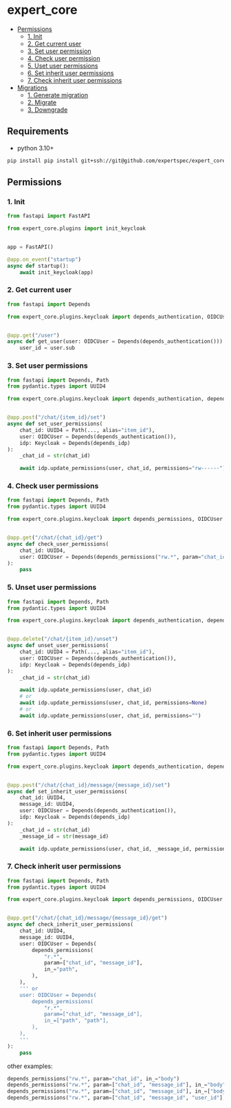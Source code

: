 # expert_core

- [Permissions](#permissions)
  - [1. Init](#1-init)
  - [2. Get current user](#2-get-current-user)
  - [3. Set user permission](#3-set-user-permissions)
  - [4. Check user permission](#4-check-user-permissions)
  - [5. Uset user permissions](#5-unset-user-permissions)
  - [6. Set inherit user permissions](#6-set-inherit-user-permissions)
  - [7. Check inherit user permissions](#7-check-inherit-user-permissions)
- [Migrations](#migrations)
  - [1. Generate migration](#1-generate-migration)
  - [2. Migrate](#2-migrate)
  - [3. Downgrade](#3-downgrade)

## Requirements

- python 3.10+

```bash
pip install pip install git+ssh://git@github.com/expertspec/expert_core.git@{tag}
```

## Permissions 

### 1. Init

```python
from fastapi import FastAPI

from expert_core.plugins import init_keycloak


app = FastAPI()

@app.on_event("startup")
async def startup():
    await init_keycloak(app)
```

### 2. Get current user

```python
from fastapi import Depends

from expert_core.plugins.keycloak import depends_authentication, OIDCUser


@app.get("/user")
async def get_user(user: OIDCUser = Depends(depends_authentication())):
    user_id = user.sub
```


### 3. Set user permissions

```python
from fastapi import Depends, Path
from pydantic.types import UUID4

from expert_core.plugins.keycloak import depends_authentication, depends_idp, Keycloak, OIDCUser


@app.post("/chat/{item_id}/set")
async def set_user_permissions(
    chat_id: UUID4 = Path(..., alias="item_id"),
    user: OIDCUser = Depends(depends_authentication()),
    idp: Keycloak = Depends(depends_idp)
):
    _chat_id = str(chat_id)

    await idp.update_permissions(user, chat_id, permissions="rw------")
```

### 4. Check user permissions

```python
from fastapi import Depends, Path
from pydantic.types import UUID4

from expert_core.plugins.keycloak import depends_permissions, OIDCUser


@app.get("/chat/{chat_id}/get")
async def check_user_permissions(
    chat_id: UUID4,
    user: OIDCUser = Depends(depends_permissions("rw.*", param="chat_id", in_="path")),
):
    pass
```

### 5. Unset user permissions

```python
from fastapi import Depends, Path
from pydantic.types import UUID4

from expert_core.plugins.keycloak import depends_authentication, depends_idp, Keycloak, OIDCUser


@app.delete("/chat/{item_id}/unset")
async def unset_user_permissions(
    chat_id: UUID4 = Path(..., alias="item_id"),
    user: OIDCUser = Depends(depends_authentication()),
    idp: Keycloak = Depends(depends_idp)
):
    _chat_id = str(chat_id)

    await idp.update_permissions(user, chat_id)
    # or
    await idp.update_permissions(user, chat_id, permissions=None)
    # or
    await idp.update_permissions(user, chat_id, permissions="")
```


### 6. Set inherit user permissions

```python
from fastapi import Depends, Path
from pydantic.types import UUID4

from expert_core.plugins.keycloak import depends_authentication, depends_idp, Keycloak, OIDCUser


@app.post("/chat/{chat_id}/message/{message_id}/set")
async def set_inherit_user_permissions(
    chat_id: UUID4,
    message_id: UUID4,
    user: OIDCUser = Depends(depends_authentication()),
    idp: Keycloak = Depends(depends_idp)
):
    _chat_id = str(chat_id)
    _message_id = str(message_id)

    await idp.update_permissions(user, chat_id, _message_id, permissions="rwx-----")
```


### 7. Check inherit user permissions

```python
from fastapi import Depends, Path
from pydantic.types import UUID4

from expert_core.plugins.keycloak import depends_permissions, OIDCUser


@app.get("/chat/{chat_id}/message/{message_id}/get")
async def check_inherit_user_permissions(
    chat_id: UUID4,
    message_id: UUID4,
    user: OIDCUser = Depends(
        depends_permissions(
            "r.*",
            param=["chat_id", "message_id"],
            in_="path",
        ),
    ),
    ''' or 
    user: OIDCUser = Depends(
        depends_permissions(
            "r.*",
            param=["chat_id", "message_id"],
            in_=["path", "path"],
        ),
    ),
    '''
):
    pass
```

other examples:
```python
depends_permissions("rw.*", param="chat_id", in_="body")
depends_permissions("rw.*", param=["chat_id", "message_id"], in_="body")
depends_permissions("rw.*", param=["chat_id", "message_id"], in_=["body", "path"])
depends_permissions("rw.*", param=["chat_id", "message_id", "user_id"], in_=["path", "query", "body"])
```